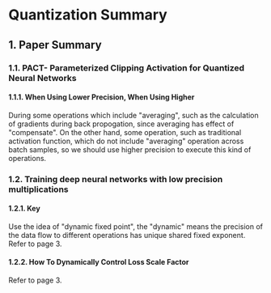 # Quantization Summary

## 1. Paper Summary

### 1.1. PACT- Parameterized Clipping Activation for Quantized Neural Networks
#### 1.1.1. When Using Lower Precision, When Using Higher
During some operations which include "averaging", such as the calculation of gradients 
during back propogation, since averaging has effect of "compensate". On the other hand, 
some operation, such as traditional activation function, which do not include "averaging" 
operation across batch samples, so we should use higher precision to execute this kind 
of operations.


### 1.2. Training deep neural networks with low precision multiplications
#### 1.2.1. Key
Use the idea of "dynamic fixed point", the "dynamic" means the precision of 
the data flow to different operations has unique shared fixed exponent. Refer 
to page 3.  

#### 1.2.2. How To Dynamically Control Loss Scale Factor
Refer to page 3.

